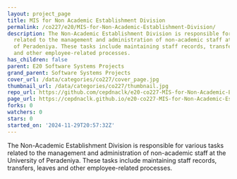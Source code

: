 ```yaml
---
layout: project_page
title: MIS for Non Academic Establishment Division
permalink: /co227/e20/MIS-for-Non-Academic-Establishment-Division/
description: The Non-Academic Establishment Division is responsible for various tasks
  related to the management and administration of non-academic staff at the University
  of Peradeniya. These tasks include maintaining staff records, transfers, leaves
  and other employee-related processes.
has_children: false
parent: E20 Software Systems Projects
grand_parent: Software Systems Projects
cover_url: /data/categories/co227/cover_page.jpg
thumbnail_url: /data/categories/co227/thumbnail.jpg
repo_url: https://github.com/cepdnaclk/e20-co227-MIS-for-Non-Academic-Establishment-Division
page_url: https://cepdnaclk.github.io/e20-co227-MIS-for-Non-Academic-Establishment-Division
forks: 0
watchers: 0
stars: 0
started_on: '2024-11-29T20:57:32Z'
---
```


The Non-Academic Establishment Division is responsible for various tasks related to the management and administration of non-academic staff at the University of Peradeniya. These tasks include maintaining staff records, transfers, leaves and other employee-related processes.